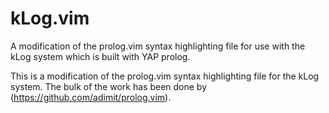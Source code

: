 kLog.vim
========

A modification of the prolog.vim syntax highlighting file for use with the kLog system which is built with YAP prolog.

This is a modification of the prolog.vim syntax highlighting file for the kLog
system. The bulk of the work has been done by 
(https://github.com/adimit/prolog.vim).


